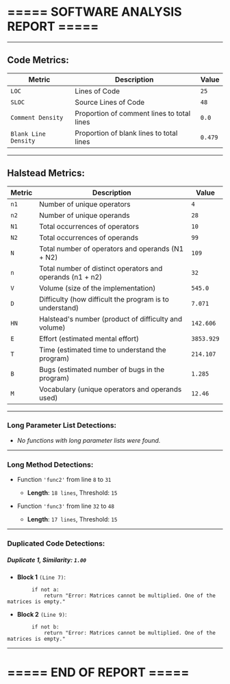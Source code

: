 # ===== SOFTWARE ANALYSIS REPORT =====

---
## Code Metrics:

| Metric | Description | Value |
|--------|-------------|-------|
| `LOC` | Lines of Code | `25` |
| `SLOC` | Source Lines of Code | `48` |
| `Comment Density` | Proportion of comment lines to total lines | `0.0` |
| `Blank Line Density` | Proportion of blank lines to total lines | `0.479` |

---
## Halstead Metrics:

| Metric | Description | Value |
|--------|-------------|-------|
| `n1` | Number of unique operators | `4` |
| `n2` | Number of unique operands | `28` |
| `N1` | Total occurrences of operators | `10` |
| `N2` | Total occurrences of operands | `99` |
| `N` | Total number of operators and operands (N1 + N2) | `109` |
| `n` | Total number of distinct operators and operands (n1 + n2) | `32` |
| `V` | Volume (size of the implementation) | `545.0` |
| `D` | Difficulty (how difficult the program is to understand) | `7.071` |
| `HN` | Halstead's number (product of difficulty and volume) | `142.606` |
| `E` | Effort (estimated mental effort) | `3853.929` |
| `T` | Time (estimated time to understand the program) | `214.107` |
| `B` | Bugs (estimated number of bugs in the program) | `1.285` |
| `M` | Vocabulary (unique operators and operands used) | `12.46` |


---
### Long Parameter List Detections:

  - *No functions with long parameter lists were found.*

---
### Long Method Detections:

  - Function `'func2'` from line `8` to `31`
    * **Length**: `18 lines`, Threshold: `15`

  - Function `'func3'` from line `32` to `48`
    * **Length**: `17 lines`, Threshold: `15`

---
### Duplicated Code Detections:

##### Duplicate 1, **Similarity**: `1.00`
 - **Block 1** `(Line 7)`:
```
        if not a:
            return "Error: Matrices cannot be multiplied. One of the matrices is empty."
```
 - **Block 2** `(Line 9)`:
```
        if not b:
            return "Error: Matrices cannot be multiplied. One of the matrices is empty."
```

---
# ===== END OF REPORT =====
